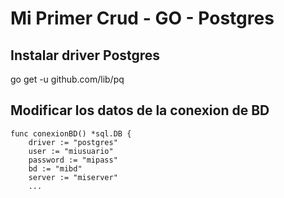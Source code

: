 # Mi Primer Crud - GO - Postgres

## Instalar driver Postgres
go get -u github.com/lib/pq

## Modificar los datos de la conexion de BD
```
func conexionBD() *sql.DB {
	driver := "postgres"
	user := "miusuario"
	password := "mipass"
	bd := "mibd"
	server := "miserver"
    ...
```